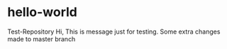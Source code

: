 # hello-world
Test-Repository
Hi, This is message just for testing.
Some extra changes made to master branch